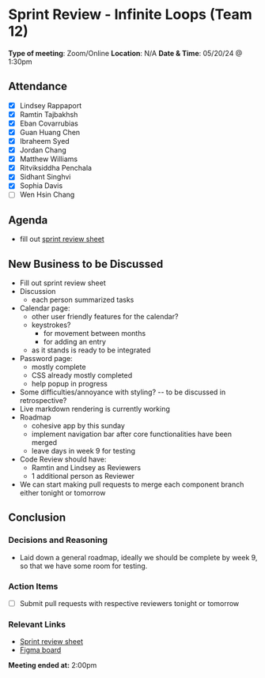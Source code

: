 # Sprint Review - Infinite Loops (Team 12)

**Type of meeting**: Zoom/Online 
**Location**:  N/A
**Date & Time**: 05/20/24 @ 1:30pm

## Attendance

- [x] Lindsey Rappaport
- [x] Ramtin Tajbakhsh
- [x] Eban Covarrubias
- [x] Guan Huang Chen
- [x] Ibraheem Syed
- [x] Jordan Chang
- [x] Matthew Williams
- [x] Ritviksiddha Penchala
- [x] Sidhant Singhvi
- [x] Sophia Davis
- [ ] Wen Hsin Chang

## Agenda

- fill out [sprint review sheet](https://docs.google.com/document/d/1aNx1JAccT9kcDqOUyEABUfJLeqdjSSzb1xq9lsqXD0I/edit?usp=sharing)

## New Business to be Discussed

- Fill out sprint review sheet
- Discussion
  - each person summarized tasks 
- Calendar page:
  - other user friendly features for the calendar?
  - keystrokes?
    - for movement between months
    - for adding an entry
  - as it stands is ready to be integrated
- Password page:
  - mostly complete
  - CSS already mostly completed
  - help popup in progress
- Some difficulties/annoyance with styling? -- to be discussed in retrospective?
- Live markdown rendering is currently working
- Roadmap
  - cohesive app by this sunday
  - implement navigation bar after core functionalities have been merged
  - leave days in week 9 for testing
- Code Review should have:
  - Ramtin and Lindsey as Reviewers
  - 1 additional person as Reviewer
- We can start making pull requests to merge each component branch either tonight or tomorrow

## Conclusion

### Decisions and Reasoning

- Laid down a general roadmap, ideally we should be complete by week 9, so that we have some room for testing. 

### Action Items

- [ ] Submit pull requests with respective reviewers tonight or tomorrow

### Relevant Links

- [Sprint review sheet](https://docs.google.com/document/d/1aNx1JAccT9kcDqOUyEABUfJLeqdjSSzb1xq9lsqXD0I/edit?usp=sharing)
- [Figma board](https://www.figma.com/design/Vcmpxe7RRHcT9bNZ1PNhe7/Brainstorm?node-id=0-1&t=ETNM1oYVLLqfAhZP-0)

**Meeting ended at:** 2:00pm
